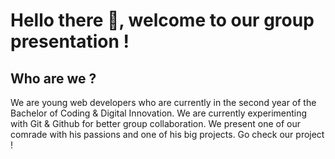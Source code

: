# Hello there 💫, welcome to our group presentation !

## Who are we ?

We are young web developers who are currently in the second year of the Bachelor of Coding & Digital Innovation. We are currently experimenting with Git & Github for better group collaboration. We present one of our comrade with his passions and one of his big projects. Go check our project ! 
